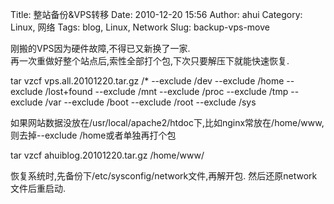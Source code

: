 Title: 整站备份&VPS转移
Date: 2010-12-20 15:56
Author: ahui
Category: Linux, 网络
Tags: blog, Linux, Network
Slug: backup-vps-move

刚搬的VPS因为硬件故障,不得已又新换了一家.  
再一次重做好整个站点后,索性全部打个包,下次只要解压下就能快速恢复.

tar vzcf vps.all.20101220.tar.gz /\* --exclude /dev --exclude /home
--exclude /lost+found --exclude /mnt --exclude /proc --exclude /tmp
--exclude /var --exclude /boot --exclude /root --exclude /sys

如果网站数据没放在/usr/local/apache2/htdoc下,比如nginx常放在/home/www,则去掉--exclude
/home或者单独再打个包

tar vzcf ahuiblog.20101220.tar.gz /home/www/

恢复系统时,先备份下/etc/sysconfig/network文件,再解开包.
然后还原network文件后重启动.
